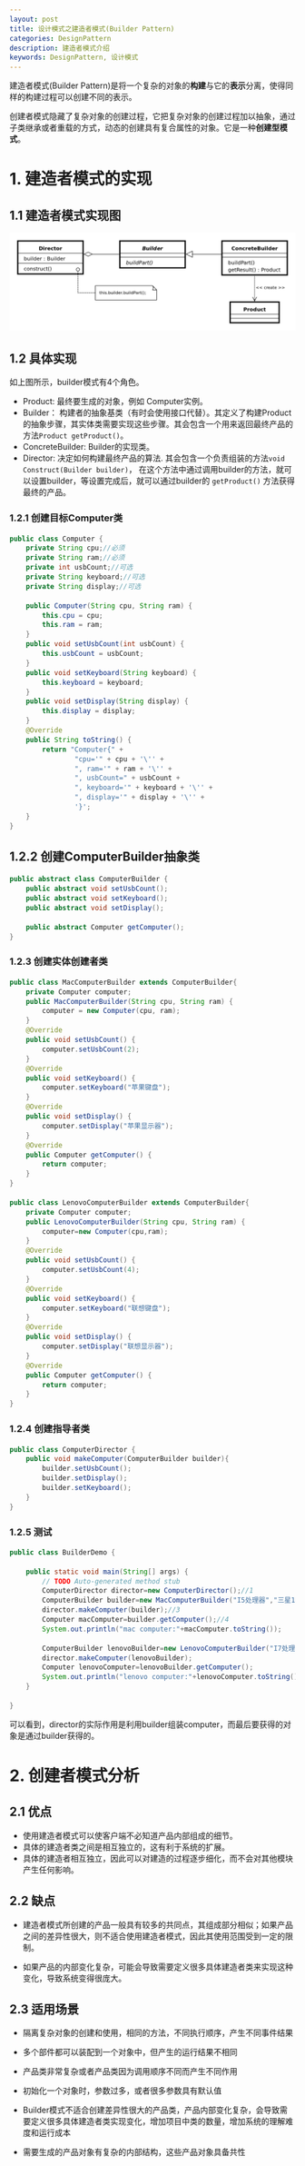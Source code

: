 ```yaml
---
layout: post
title: 设计模式之建造者模式(Builder Pattern)
categories: DesignPattern
description: 建造者模式介绍
keywords: DesignPattern, 设计模式
---
```


建造者模式(Builder Pattern)是将一个复杂的对象的**构建**与它的**表示**分离，使得同样的构建过程可以创建不同的表示。

创建者模式隐藏了复杂对象的创建过程，它把复杂对象的创建过程加以抽象，通过子类继承或者重载的方式，动态的创建具有复合属性的对象。它是一种**创建型模式**。

# 1. 建造者模式的实现

## 1.1 建造者模式实现图

![建造者模式实现图](/images/posts/designpattern/Builder_UML_class_diagram.png)

## 1.2 具体实现

如上图所示，builder模式有4个角色。

- Product: 最终要生成的对象，例如 Computer实例。
- Builder： 构建者的抽象基类（有时会使用接口代替）。其定义了构建Product的抽象步骤，其实体类需要实现这些步骤。其会包含一个用来返回最终产品的方法`Product getProduct()`。
- ConcreteBuilder: Builder的实现类。
- Director: 决定如何构建最终产品的算法. 其会包含一个负责组装的方法`void Construct(Builder builder)`， 在这个方法中通过调用builder的方法，就可以设置builder，等设置完成后，就可以通过builder的 `getProduct()` 方法获得最终的产品。

### 1.2.1 创建目标Computer类

```java
public class Computer {
	private String cpu;//必须
    private String ram;//必须
    private int usbCount;//可选
    private String keyboard;//可选
    private String display;//可选

    public Computer(String cpu, String ram) {
        this.cpu = cpu;
        this.ram = ram;
    }
    public void setUsbCount(int usbCount) {
        this.usbCount = usbCount;
    }
    public void setKeyboard(String keyboard) {
        this.keyboard = keyboard;
    }
    public void setDisplay(String display) {
        this.display = display;
    }
    @Override
    public String toString() {
        return "Computer{" +
                "cpu='" + cpu + '\'' +
                ", ram='" + ram + '\'' +
                ", usbCount=" + usbCount +
                ", keyboard='" + keyboard + '\'' +
                ", display='" + display + '\'' +
                '}';
    }
}
```

## 1.2.2 创建ComputerBuilder抽象类

```java
public abstract class ComputerBuilder {
	public abstract void setUsbCount();
    public abstract void setKeyboard();
    public abstract void setDisplay();

    public abstract Computer getComputer();
}
```

### 1.2.3 创建实体创建者类

```java
public class MacComputerBuilder extends ComputerBuilder{
	private Computer computer;
    public MacComputerBuilder(String cpu, String ram) {
        computer = new Computer(cpu, ram);
    }
    @Override
    public void setUsbCount() {
        computer.setUsbCount(2);
    }
    @Override
    public void setKeyboard() {
        computer.setKeyboard("苹果键盘");
    }
    @Override
    public void setDisplay() {
        computer.setDisplay("苹果显示器");
    }
    @Override
    public Computer getComputer() {
        return computer;
    }
}

public class LenovoComputerBuilder extends ComputerBuilder{
	private Computer computer;
    public LenovoComputerBuilder(String cpu, String ram) {
        computer=new Computer(cpu,ram);
    }
    @Override
    public void setUsbCount() {
        computer.setUsbCount(4);
    }
    @Override
    public void setKeyboard() {
        computer.setKeyboard("联想键盘");
    }
    @Override
    public void setDisplay() {
        computer.setDisplay("联想显示器");
    }
    @Override
    public Computer getComputer() {
        return computer;
    }
}
```

### 1.2.4 创建指导者类

```java
public class ComputerDirector {
	public void makeComputer(ComputerBuilder builder){
        builder.setUsbCount();
        builder.setDisplay();
        builder.setKeyboard();
    }
}
```

### 1.2.5 测试

```java
public class BuilderDemo {

	public static void main(String[] args) {
		// TODO Auto-generated method stub
		ComputerDirector director=new ComputerDirector();//1
        ComputerBuilder builder=new MacComputerBuilder("I5处理器","三星125");//2
        director.makeComputer(builder);//3
        Computer macComputer=builder.getComputer();//4
        System.out.println("mac computer:"+macComputer.toString());

        ComputerBuilder lenovoBuilder=new LenovoComputerBuilder("I7处理器","海力士222");
        director.makeComputer(lenovoBuilder);
        Computer lenovoComputer=lenovoBuilder.getComputer();
        System.out.println("lenovo computer:"+lenovoComputer.toString());
	}

}
```

可以看到，director的实际作用是利用builder组装computer，而最后要获得的对象是通过builder获得的。

# 2. 创建者模式分析

## 2.1 优点

- 使用建造者模式可以使客户端不必知道产品内部组成的细节。
- 具体的建造者类之间是相互独立的，这有利于系统的扩展。
- 具体的建造者相互独立，因此可以对建造的过程逐步细化，而不会对其他模块产生任何影响。

## 2.2 缺点

- 建造者模式所创建的产品一般具有较多的共同点，其组成部分相似；如果产品之间的差异性很大，则不适合使用建造者模式，因此其使用范围受到一定的限制。

- 如果产品的内部变化复杂，可能会导致需要定义很多具体建造者类来实现这种变化，导致系统变得很庞大。

## 2.3 适用场景

- 隔离复杂对象的创建和使用，相同的方法，不同执行顺序，产生不同事件结果

- 多个部件都可以装配到一个对象中，但产生的运行结果不相同

- 产品类非常复杂或者产品类因为调用顺序不同而产生不同作用

- 初始化一个对象时，参数过多，或者很多参数具有默认值

- Builder模式不适合创建差异性很大的产品类，产品内部变化复杂，会导致需要定义很多具体建造者类实现变化，增加项目中类的数量，增加系统的理解难度和运行成本

- 需要生成的产品对象有复杂的内部结构，这些产品对象具备共性